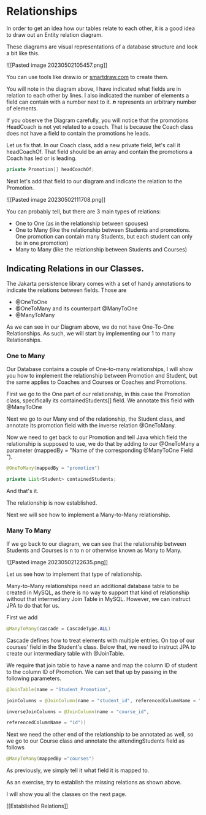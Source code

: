 # Relationships

In order to get an idea how our tables relate to each other, it is a good idea to draw out an Entity relation diagram.

These diagrams are visual representations of a database structure and look a bit like this.

![[Pasted image 20230502105457.png]]

You can use tools like draw.io or [smartdraw.com](https://cloud.smartdraw.com) to create them.

You will note in the diagram above, I have indicated what fields are in relation to each other by lines. I also indicated the number of elements a field can contain with a number next to it.
***n*** represents an arbitrary number of elements.

If you observe the Diagram carefully, you will notice that the promotions HeadCoach is not yet related to a coach. That is because the Coach class does not have a field to contain the promotions he leads.

Let us fix that.
In our Coach class, add a new private field, let's call it headCoachOf. That field should be an array and contain the promotions a Coach has led or is leading.

```Java
private Promotion[] headCoachOf;
```

Next let's add that field to our diagram and indicate the relation to the Promotion.

![[Pasted image 20230502111708.png]]

You can probably tell, but there are 3 main types of relations:

- One to One (as in the relationship between spouses)
- One to Many (like the relationship between Students and promotions. One promotion can contain many Students, but each student can only be in one promotion)
- Many to Many (like the relationship between Students and Courses)

## Indicating Relations in our Classes.

The Jakarta persistence library comes with a set of handy annotations to indicate the relations between fields. Those are
- @OneToOne
- @OneToMany and its counterpart @ManyToOne 
- @ManyToMany 

As we can see in our Diagram above, we do not have One-To-One Relationships. As such, we will start by implementing our 1 to many Relationships.

### One to Many

Our Database contains a couple of One-to-many relationships, I will show you how to implement the relationship between Promotion and Student, but the same applies to Coaches and Courses or Coaches and Promotions.

First we go to the One part of our relationship, in this case the Promotion class, specifically its containedStudents[] field.
We annotate this field with @ManyToOne 

Next we go to our Many end of the relationship, the Student class, and annotate its promotion field with the inverse relation @OneToMany. 

Now we need to get back to our Promotion and tell Java which field the relationship is supposed to use, we do that by adding to our @OneToMany a parameter (mappedBy = "Name of the corresponding @ManyToOne Field ").

```Java
@OneToMany(mappedBy = "promotion")

private List<Student> containedStudents;
```

And that's it. 

The relationship is now established.

Next we will see how to implement a Many-to-Many relationship.

### Many To Many

If we go back to our diagram, we can see that the relationship between Students and Courses is n to n or otherwise known as Many to Many.

![[Pasted image 20230502122635.png]]

Let us see how to implement that type of relationship.

Many-to-Many relationships need an additional database table to be created in MySQL, as there is no way to support that kind of relationship without that intermediary Join Table in MySQL. However, we can instruct JPA to do that for us.

First we add
```Java
@ManyToMany(cascade = CascadeType.ALL)
```

Cascade defines how to treat elements with multiple entries.
On top of our courses' field in the Student's class.
Below that, we need to instruct JPA to create our intermediary table with @JoinTable. 

We require that join table to have a name and map the column ID of student to the column ID of Promotion.
We can set that up by passing in the following parameters.

```Java
@JoinTable(name = "Student_Promotion",

joinColumns = @JoinColumn(name = "student_id", referencedColumnName = "id"),

inverseJoinColumns = @JoinColumn(name = "course_id",

referencedColumnName = "id"))
```


Next we need the other end of the relationship to be annotated as well, so we go to our Course class and annotate the attendingStudents field as follows
```Java
@ManyToMany(mappedBy ="courses")
```
 As previously, we simply tell it what field it is mapped to.

As an exercise, try to establish the missing relations as shown above.

I will show you all the classes on the next page.

[[Established Relations]]